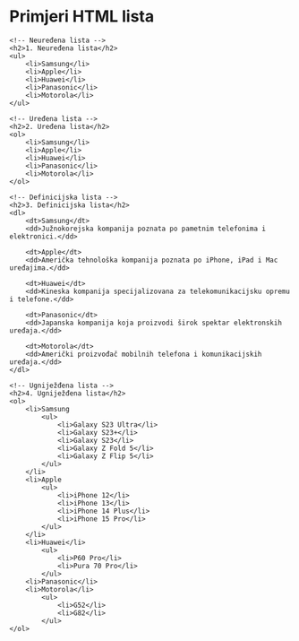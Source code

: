 <!DOCTYPE html>
<html lang="hr">
<body>
    <h1>Primjeri HTML lista</h1>

    <!-- Neuređena lista -->
    <h2>1. Neuređena lista</h2>
    <ul>
        <li>Samsung</li>
        <li>Apple</li>
        <li>Huawei</li>
        <li>Panasonic</li>
        <li>Motorola</li>
    </ul>

    <!-- Uređena lista -->
    <h2>2. Uređena lista</h2>
    <ol>
        <li>Samsung</li>
        <li>Apple</li>
        <li>Huawei</li>
        <li>Panasonic</li>
        <li>Motorola</li>
    </ol>

    <!-- Definicijska lista -->
    <h2>3. Definicijska lista</h2>
    <dl>
        <dt>Samsung</dt>
        <dd>Južnokorejska kompanija poznata po pametnim telefonima i elektronici.</dd>

        <dt>Apple</dt>
        <dd>Američka tehnološka kompanija poznata po iPhone, iPad i Mac uređajima.</dd>

        <dt>Huawei</dt>
        <dd>Kineska kompanija specijalizovana za telekomunikacijsku opremu i telefone.</dd>

        <dt>Panasonic</dt>
        <dd>Japanska kompanija koja proizvodi širok spektar elektronskih uređaja.</dd>

        <dt>Motorola</dt>
        <dd>Američki proizvođač mobilnih telefona i komunikacijskih uređaja.</dd>
    </dl>

    <!-- Ugniježđena lista -->
    <h2>4. Ugniježđena lista</h2>
    <ol>
        <li>Samsung
            <ul>
                <li>Galaxy S23 Ultra</li>
                <li>Galaxy S23+</li>
                <li>Galaxy S23</li>
                <li>Galaxy Z Fold 5</li>
                <li>Galaxy Z Flip 5</li>
            </ul>
        </li>
        <li>Apple
            <ul>
                <li>iPhone 12</li>
                <li>iPhone 13</li>
                <li>iPhone 14 Plus</li>
                <li>iPhone 15 Pro</li>
            </ul>
        </li>
        <li>Huawei</li>
            <ul>
                <li>P60 Pro</li>
                <li>Pura 70 Pro</li>
            </ul>
        <li>Panasonic</li>
        <li>Motorola</li>
            <ul>
                <li>G52</li>
                <li>G82</li>
            </ul>
    </ol>

</body>
</html>

